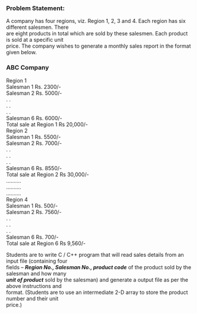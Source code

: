 ### Problem Statement:
A company has four regions, viz. Region 1, 2, 3 and 4. Each region has six different salesmen. There  
are eight products in total which are sold by these salesmen. Each product is sold at a specific unit  
price. The company wishes to generate a monthly sales report in the format given below.  


### ABC Company

Region 1  
Salesman 1 Rs. 2300/-  
Salesman 2 Rs. 5000/-  
. .  
. .  
. .  
Salesman 6 Rs. 6000/-  
Total sale at Region 1 Rs 20,000/-  
Region 2  
Salesman 1 Rs. 5500/-  
Salesman 2 Rs. 7000/-  
. .  
. .  
. .  
Salesman 6 Rs. 8550/-  
Total sale at Region 2 Rs 30,000/-  
..........  
..........  
..........  
Region 4  
Salesman 1 Rs. 500/-  
Salesman 2 Rs. 7560/-  
. .  
. .  
. .  
Salesman 6 Rs. 700/-  
Total sale at Region 6 Rs 9,560/-  


Students are to write C / C++ program that will read sales details from an input file (containing four  
fields –  ***Region No., Salesman No., product code*** of the product sold by the salesman and how many  
***unit of product*** sold by the salesman) and generate a output file as per the above instructions and  
format. (Students are to use an intermediate 2-D array to store the product number and their unit  
price.)  
